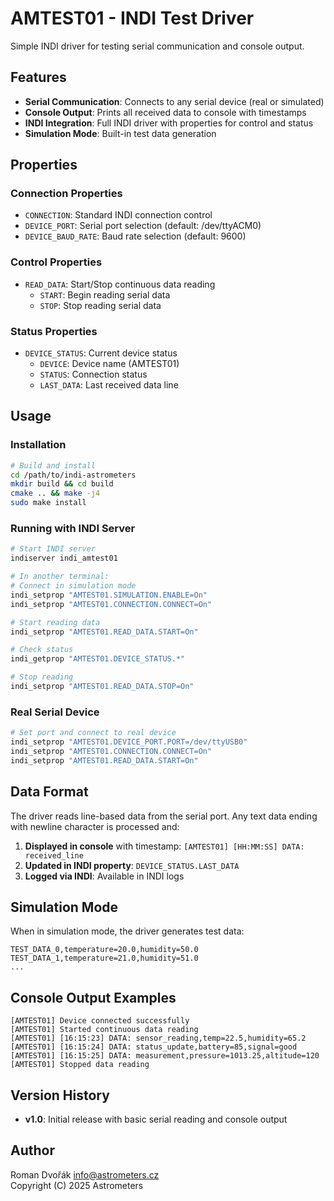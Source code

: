 # AMTEST01 - INDI Test Driver

Simple INDI driver for testing serial communication and console output.

## Features

- **Serial Communication**: Connects to any serial device (real or simulated)
- **Console Output**: Prints all received data to console with timestamps
- **INDI Integration**: Full INDI driver with properties for control and status
- **Simulation Mode**: Built-in test data generation

## Properties

### Connection Properties
- `CONNECTION`: Standard INDI connection control
- `DEVICE_PORT`: Serial port selection (default: /dev/ttyACM0)
- `DEVICE_BAUD_RATE`: Baud rate selection (default: 9600)

### Control Properties
- `READ_DATA`: Start/Stop continuous data reading
  - `START`: Begin reading serial data
  - `STOP`: Stop reading serial data

### Status Properties
- `DEVICE_STATUS`: Current device status
  - `DEVICE`: Device name (AMTEST01)
  - `STATUS`: Connection status
  - `LAST_DATA`: Last received data line

## Usage

### Installation
```bash
# Build and install
cd /path/to/indi-astrometers
mkdir build && cd build
cmake .. && make -j4
sudo make install
```

### Running with INDI Server
```bash
# Start INDI server
indiserver indi_amtest01

# In another terminal:
# Connect in simulation mode
indi_setprop "AMTEST01.SIMULATION.ENABLE=On"
indi_setprop "AMTEST01.CONNECTION.CONNECT=On"

# Start reading data
indi_setprop "AMTEST01.READ_DATA.START=On"

# Check status
indi_getprop "AMTEST01.DEVICE_STATUS.*"

# Stop reading
indi_setprop "AMTEST01.READ_DATA.STOP=On"
```

### Real Serial Device
```bash
# Set port and connect to real device
indi_setprop "AMTEST01.DEVICE_PORT.PORT=/dev/ttyUSB0"
indi_setprop "AMTEST01.CONNECTION.CONNECT=On"
indi_setprop "AMTEST01.READ_DATA.START=On"
```

## Data Format

The driver reads line-based data from the serial port. Any text data ending with newline character is processed and:

1. **Displayed in console** with timestamp: `[AMTEST01] [HH:MM:SS] DATA: received_line`
2. **Updated in INDI property**: `DEVICE_STATUS.LAST_DATA`
3. **Logged via INDI**: Available in INDI logs

## Simulation Mode

When in simulation mode, the driver generates test data:
```
TEST_DATA_0,temperature=20.0,humidity=50.0
TEST_DATA_1,temperature=21.0,humidity=51.0
...
```

## Console Output Examples

```
[AMTEST01] Device connected successfully
[AMTEST01] Started continuous data reading
[AMTEST01] [16:15:23] DATA: sensor_reading,temp=22.5,humidity=65.2
[AMTEST01] [16:15:24] DATA: status_update,battery=85,signal=good
[AMTEST01] [16:15:25] DATA: measurement,pressure=1013.25,altitude=120
[AMTEST01] Stopped data reading
```

## Version History

- **v1.0**: Initial release with basic serial reading and console output

## Author

Roman Dvořák <info@astrometers.cz>  
Copyright (C) 2025 Astrometers
